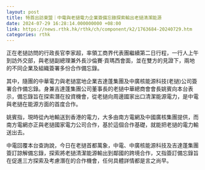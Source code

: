 ```yaml
---
layout: post
title: 特首出訪東盟｜中電與老撾電力企業簽備忘錄探索輸出老撾清潔能源
date: 2024-07-29 16:28:14.000000000 +08:00
link: https://news.rthk.hk/rthk/ch/component/k2/1763684-20240729.htm
categories: rthk
---
```


正在老撾訪問的行政長官李家超，率領工商界代表團繼續第二日行程，一行人上午到訪外交部，與老撾副總理兼外長沙倫賽‧貢瑪西會面，並在雙方的見證下，兩地的不同企業及組織簽署多份合作備忘錄。

其中，隨團的中華電力與老撾當地企業吉達蓬集團及中廣核能源科技(老撾)公司簽署合作備忘錄。身兼吉達蓬集團公司董事長的老撾中華總商會會長姚賓向本台表示，備忘錄旨在探索潛在投資機會，從老撾向周邊國家出口清潔能源電力，是中電與老撾在能源方面的首度合作。

姚賓指，現時從內地輸送到香港的電力，大多由南方電網及中國廣核集團提供，而南方電網亦正與老撾國家電力公司合作，基於這個合作基礎，就能把老撾的電力輸送出去。

中電回覆本台查詢說，今日在老撾首都萬象，中電、中廣核能源科技及吉達蓬集團簽訂諒解備忘錄，探索將老撾清潔能源輸出到鄰國的跨境合作，又指簽訂備忘錄旨在促進三方探索及考慮潛在的合作機會，任何具體詳情都是言之尚早。
